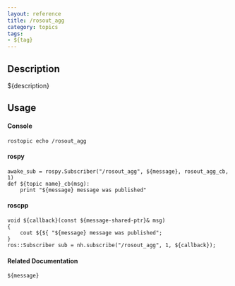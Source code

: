 ```yaml
---
layout: reference
title: /rosout_agg
category: topics
tags: 
- ${tag}
---
```


## Description
${description}

## Usage
#### Console
```
rostopic echo /rosout_agg
```

#### rospy
```
awake_sub = rospy.Subscriber("/rosout_agg", ${message}, rosout_agg_cb, 1)
def ${topic name}_cb(msg):
    print "${message} message was published"
```

#### roscpp
```
void ${callback}(const ${message-shared-ptr}& msg)
{
    cout ${${ "${message} message was published";
}
ros::Subscriber sub = nh.subscribe("/rosout_agg", 1, ${callback});
```

#### Related Documentation
``${message}``  